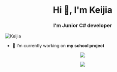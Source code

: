 
<h1 align="center">Hi 👋, I'm Keijia</h1>
<h3 align="center">I'm Junior C# developer</h3>

<p align="left"> <img src="https://komarev.com/ghpvc/?username=airkek" alt="Keijia" /> </p>

- 🔭 I’m currently working on **my school project**

<p align="center"> <img src="https://readme-stats-cfgj2cxdy.vercel.app/api?username=Airkek&count_private=true&show_icons=true&theme=tokyonight" /> </p>
<p align="center">  <img src="https://readme-stats-cfgj2cxdy.vercel.app/api/top-langs/?username=Airkek&hide=php&theme=tokyonight" /> </p>
